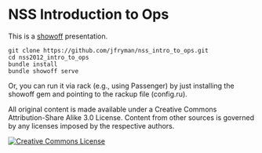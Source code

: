 NSS Introduction to Ops
==================================

This is a [showoff](http://github.com/schacon/showoff) presentation.

    git clone https://github.com/jfryman/nss_intro_to_ops.git 
    cd nss2012_intro_to_ops
    bundle install
    bundle showoff serve

Or, you can run it via rack (e.g., using Passenger) by just installing the showoff gem
and pointing to the rackup file (config.ru).

All original content is made available under a Creative Commons Attribution-Share Alike 3.0 License.
Content from other sources is governed by any licenses imposed by the respective authors.

<a rel="license" href="http://creativecommons.org/licenses/by-sa/3.0/us/"><img alt="Creative Commons License" style="border-width:0" src="http://i.creativecommons.org/l/by-sa/3.0/us/80x15.png" /></a>
